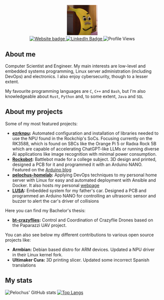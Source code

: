 <!---
Badges created with shields.io
-->

<div id="pfp" align="center">
  <img style="width:20%; height:20%" src="https://raw.githubusercontent.com/Pelochus/Pelochus/main/img/bananajoe.jpg">
</div>
<div id="badges" align="center">
  <a href="https://pelochus.duckdns.org">
    <img src="https://img.shields.io/badge/Website-pelochus.duckdns.org-red?style=for-the-badge&logo=google-chrome&logoColor=white" alt="Website badge"/>
  </a>
  <a href="https://www.linkedin.com/in/angel-hurtado-flores/">
    <img src="https://img.shields.io/badge/LinkedIn-blue?style=for-the-badge&logo=linkedin&logoColor=white" alt="LinkedIn Badge"/>
  </a>
  <img src="https://komarev.com/ghpvc/?username=Pelochus&style=for-the-badge&color=blueviolet" alt="Profile Views"/>
</div>

## About me
Computer Scientist and Engineer. My main interests are low-level and embedded systems programming, Linux server administration (including DevOps) and electronics. I also enjoy cybersecurity, though to a lesser extent.

My favourite programming languages are ```C```, ```C++``` and ```Bash```, but I'm also knowledgeable about ```Rust```, ```Python``` and, to some extent, ```Java``` and ```SQL```

## About my projects
Some of my most featured projects:
- **[ezrknpu](https://github.com/Pelochus/ezrknpu):** Automated configuration and installation of libraries needed to use the NPU found in the Rockchip's SoCs. Focusing currently on the RK3588, which is found on SBCs like the Orange Pi 5 or Radxa Rock 5B which are capable of accelerating ChatGPT-like LLMs or running diverse AI applications like image recognition with minimal power consumption.
- **[Rockobot](https://github.com/Pelochus/rockobot):** Battlebot made for a college subject. 3D design and printed, designed a PCB for it and programmed it with an Arduino NANO. Featured on the [Arduino blog](https://blog.arduino.cc/2023/09/29/can-you-smell-what-the-rockobot-is-cooking/)
- **[pelochus-homelab](https://github.com/Pelochus/pelochus-homelab):** Applying DevOps techniques to my personal home server with Linux for easy and automated deployment with Ansible and Docker. It also hosts my personal [webpage](https://pelochus.duckdns.org)
- **[LUSA](https://github.com/Pelochus/LUSA):** Embedded system for my father's car. Designed a PCB and programmed an Arduino NANO for controlling an ultrasonic sensor and buzzer to alert the car's driver of collisions

Here you can find my Bachelor's thesis:
- **[bt-crazyflies](https://github.com/Pelochus/bt-crazyflies):** Control and Coordination of Crazyflie Drones based on the Paparazzi UAV project.

You can also see below my different contributions to various open source projects like:
- **Armbian:** Debian based distro for ARM devices. Updated a NPU driver in their Linux kernel fork.
- **Ultimaker Cura:** 3D printing slicer. Updated some incorrect Spanish translations

## My stats
<!-- Remove -sigma-five from this links to use the updated link version. Non sigma-five branch does not work currently -->
<!-- ![Pelochus' GitHub stats](https://github-readme-stats-sigma-five.vercel.app/api?username=Pelochus&show_icons=true&theme=vision-friendly-dark) -->
<!-- [![Top Langs](https://github-readme-stats-sigma-five.vercel.app/api/top-langs/?username=Pelochus&layout=donut&theme=vision-friendly-dark)](https://github.com/anuraghazra/github-readme-stats) -->

![Pelochus' GitHub stats](https://github-readme-stats.vercel.app/api?username=Pelochus&show_icons=true&theme=vision-friendly-dark)
[![Top Langs](https://github-readme-stats.vercel.app/api/top-langs/?username=Pelochus&layout=donut&theme=vision-friendly-dark)](https://github.com/anuraghazra/github-readme-stats)

<!-- ### TODO
https://www.sitepoint.com/github-profile-readme/
https://github.com/anuraghazra/github-readme-stats#github-stats-card

**NOTE** From here, everything is default recommended description by GitHub
**Pelochus/Pelochus** is a ✨ _special_ ✨ repository because its `README.md` (this file) appears on your GitHub profile.

Here are some ideas to get you started:

- 🔭 I’m currently working on ...
- 🌱 I’m currently learning ...
- 👯 I’m looking to collaborate on ...
- 🤔 I’m looking for help with ...
- 💬 Ask me about ...
-->
